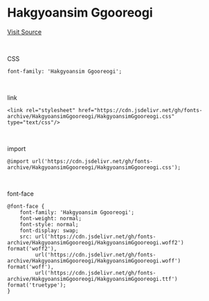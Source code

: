 # Hakgyoansim Ggooreogi

[Visit Source](https://copyright.keris.or.kr/idx)

&nbsp;

CSS

```
font-family: 'Hakgyoansim Ggooreogi';
```

&nbsp;

link

```
<link rel="stylesheet" href="https://cdn.jsdelivr.net/gh/fonts-archive/HakgyoansimGgooreogi/HakgyoansimGgooreogi.css" type="text/css"/>
```

&nbsp;

import

```
@import url('https://cdn.jsdelivr.net/gh/fonts-archive/HakgyoansimGgooreogi/HakgyoansimGgooreogi.css');
```

&nbsp;

font-face

```
@font-face {
    font-family: 'Hakgyoansim Ggooreogi';
    font-weight: normal;
    font-style: normal;
    font-display: swap;
    src: url('https://cdn.jsdelivr.net/gh/fonts-archive/HakgyoansimGgooreogi/HakgyoansimGgooreogi.woff2') format('woff2'),
         url('https://cdn.jsdelivr.net/gh/fonts-archive/HakgyoansimGgooreogi/HakgyoansimGgooreogi.woff') format('woff'),
         url('https://cdn.jsdelivr.net/gh/fonts-archive/HakgyoansimGgooreogi/HakgyoansimGgooreogi.ttf') format('truetype');
}
```
